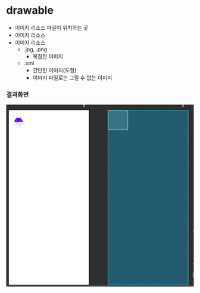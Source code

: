# drawable
- 이미지 리소스 파일이 위치하는 곳
- 이미지 리소스
- 이미지 리소스
	- .jpg, .png
		- 복잡한 이미지
	- .xml
		- 간단한 이미지(도형)
		- 이미지 파일로는 그릴 수 없는 이미지

### 결과화면
![결과화면](./화면결과.PNG)
